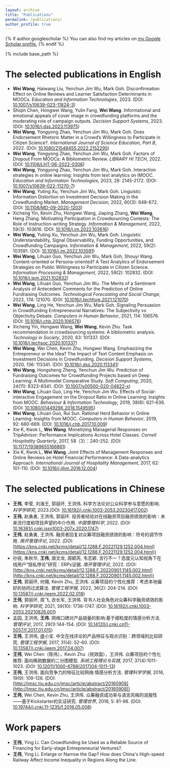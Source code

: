 ```yaml
---
layout: archive
title: "Publications"
permalink: /publications/
author_profile: true
---
```


{% if author.googlescholar %}
  You can also find my articles on <u><a href="{{author.googlescholar}}">my Google Scholar profile</a>.</u>
{% endif %}

{% include base_path %}



The selected publications in English
======
* **Wei Wang**, Haiwang Liu, Yenchun Jim Wu, Mark Goh. Disconfirmation Effect on Online Reviews and Learner Satisfaction Determinants in MOOCs. <i>Education and Information Technologies</i>, 2023. (DOI: [10.1007/s10639-023-11824-3](https://doi.org/10.1007/s10639-023-11824-3))
* Shiqin Chen, Hongwei Wang, Yulin Fang, **Wei Wang**. Informational and emotional appeals of cover image in crowdfunding platforms and the moderating role of campaign outputs. <i>Decision Support Systems</i>, 2023. (DOI: [10.1016/j.dss.2023.113975](https://doi.org/10.1016/j.dss.2023.113975))
* **Wei Wang**, Yongyong Zhao, Yenchun Jim Wu, Mark Goh. Does Endorsement Rhetoric Matter in a Crowd’s Willingness to Participate in Citizen Science?. <i>International Journal of Science Education, Part B</i>, 2022. (DOI: [10.1080/21548455.2022.2152295](https://doi.org/10.1080/21548455.2022.2152295))
* **Wei Wang**, Yongyong Zhao, Yenchun Jim Wu, Mark Goh. Factors of Dropout From MOOCs: A Bibliometric Review. <i>LIBRARY HI TECH</i>, 2022. (DOI: [10.1108/LHT-06-2022-0306](https://doi.org/10.1108/LHT-06-2022-0306))
* **Wei Wang**, Yongyong Zhao, Yenchun Jim Wu, Mark Goh. Interaction strategies in online learning: Insights from text analytics on iMOOC. <i>Education and Information Technologies</i>, 2023, 28: 2145-2172. (DOI: [10.1007/s10639-022-11270-7](https://doi.org/10.1007/s10639-022-11270-7))
* **Wei Wang**, Yuting Xu, Yenchun Jim Wu, Mark Goh. Linguistic Information Distortion on Investment Decision Making in the Crowdfunding Market. <i>Management Decision</i>, 2022, 60(3): 648-672. (DOI: [10.1108/MD-09-2020-1203](https://doi.org/10.1108/MD-09-2020-1203))
* Xicheng Yin, Kevin Zhu, Hongwei Wang, Jiaping Zhang, **Wei Wang**, Heng Zhang. Motivating Participation in Crowdsourcing Contests: The Role of Instruction-writing Strategy. <i>Information & Management</i>, 2022, 59(3): 103616. (DOI: [10.1016/j.im.2022.103616](https://doi.org/10.1016/j.im.2022.103616))
* **Wei Wang**, Yuting Xu, Yenchun Jim Wu, Mark Goh. Linguistic Understandability, Signal Observability, Funding Opportunities, and Crowdfunding Campaigns. <i>Information & Management</i>, 2022, 59(2): 103591. (DOI: [10.1016/j.im.2022.103591](https://doi.org/10.1016/j.im.2022.103591))
* **Wei Wang**, Lihuan Guo, Yenchun Jim Wu, Mark Goh, Shouyi Wang. Content-oriented or Persona-oriented? A Text Analytics of Endorsement Strategies on Public Willingness to Participate in Citizen Science. <i>Information Processing & Management</i>, 2022, 59(2): 102832. (DOI: [10.1016/j.ipm.2021.102832](https://doi.org/10.1016/j.ipm.2021.102832))
* **Wei Wang**, Lihuan Guo, Yenchun Jim Wu. The Merits of a Sentiment Analysis of Antecedent Comments for the Prediction of Online Fundraising Outcomes. <i>Technological Forecasting and Social Change</i>, 2022, 174: 121070. (DOI: [10.1016/j.techfore.2021.121070](https://doi.org/10.1016/j.techfore.2021.121070))
* **Wei Wang**, Ling He, Yenchun Jim Wu, Mark Goh. Signaling Persuasion in Crowdfunding Entrepreneurial Narratives: The Subjectivity vs Objectivity Debate. <i>Computers in Human Behavior</i>, 2021, 114: 106576. (DOI: [10.1016/j.chb.2020.106576](https://doi.org/10.1016/j.chb.2020.106576))
* Xicheng Yin, Hongwei Wang, **Wei Wang**, Kevin Zhu. Task recommendation in crowdsourcing systems: A bibliometric analysis. <i>Technology in Society</i>, 2020, 63: 101337. (DOI: [10.1016/j.techsoc.2020.101337](https://doi.org/10.1016/j.techsoc.2020.101337))
* **Wei Wang**, Wei Chen, Kevin Zhu, Hongwei Wang. Emphasizing the Entrepreneur or the Idea? The Impact of Text Content Emphasis on Investment Decisions in Crowdfunding. <i>Decision Support Systems</i>, 2020, 136: 113341. (DOI: [10.1016/j.dss.2020.113341](https://doi.org/10.1016/j.dss.2020.113341))
* **Wei Wang**, Hongsheng Zheng, Yenchun Jim Wu. Prediction of Fundraising Outcomes for Crowdfunding Projects based on Deep Learning: A Multimodel Comparative Study. <i>Soft Computing</i>, 2020, 24(11): 8323-8341. (DOI: [10.1007/s00500-020-04822-x](https://doi.org/10.1007/s00500-020-04822-x))
* **Wei Wang**, Lihuan Guo, Ling He, Yenchun Jim Wu. Effects of Social-interactive Engagement on the Dropout Ratio in Online Learning: Insights from MOOC. <i>Behaviour & Information Technology</i>, 2019, 38(6): 621-636. (DOI: [10.1080/0144929X.2018.1549595](https://doi.org/10.1080/0144929X.2018.1549595))
* **Wei Wang**, Lihuan Guo, Rui Sun. Rational Herd Behavior in Online Learning: Insights from MOOC. <i>Computers in Human Behavior</i>, 2019, 92: 660-669. (DOI: [10.1016/j.chb.2017.10.009](https://doi.org/10.1016/j.chb.2017.10.009))
* Xie K, Kwok L, **Wei Wang**. Monetizing Managerial Responses on TripAdvisor: Performance Implications Across Hotel Classes. <i>Cornell Hospitality Quarterly</i>, 2017, 58（3）：240-252. (DOI: [10.1177/19389655166861](https://doi.org/10.1177/19389655166861))
* Xie K, Kwok L, **Wei Wang**. Joint Effects of Management Responses and Online Reviews on Hotel Financial Performance: A Data-analytics Approach. <i>International Journal of Hospitality Management</i>, 2017, 62: 101-110. (DOI: [10.1016/j.ijhm.2016.12.004](https://doi.org/10.1016/j.ijhm.2016.12.004))



The selected publications in Chinese
======
* **王伟**, 李莹, 刘海王, 郭丽环, 王洪伟. 科学方法论对公众科学参与意愿的影响. <i>科学学研究</i>, 2023.(DOI: [10.16192/j.cnki.1003-2053.20230417.002](https://doi.org/10.16192/j.cnki.1003-2053.20230417.002))
* **王伟**, 赵勇勇, 王洪伟, 郭丽环. 投资者经验对在线融资项目融资绩效的影响：未来流行度和项目声望的中介作用. <i>中国管理科学</i>, 2022. (DOI: [10.16381/j.cnki.issn1003-207x.2020.1747](https://doi.org/10.16381/j.cnki.issn1003-207x.2020.1747))
* **王伟**, 赵勇勇, 王洪伟. 融资者回复对众筹项目融资绩效的影响：符号的调节作用. <i>南开管理评论</i>, 2022. (DOI: [https://kns.cnki.net/kcms/detail/12.1288.F.20221129.1252.004.html](https://kns.cnki.net/kcms/detail/12.1288.F.20221129.1252.004.html))
* 孙锐, 朱秋华, **王伟**, 唐文龙, 周颖芮, 韦志颖. 言行不一？态度元认知视角下在线用户“隐私悖论”研究：ERPs证据. <i>南开管理评论</i>, 2022. (DOI: [http://kns.cnki.net/kcms/detail/12.1288.F.20220901.1145.002.html](http://kns.cnki.net/kcms/detail/12.1288.F.20220901.1145.002.html))
* **王伟**, 郭丽环, 何翎, Kevin Zhu, 王洪伟. 众筹项目的个性化推荐：考虑本地偏好的协同过滤算法. <i>管理工程学报</i>, 2022, 36(2): 204-214. (DOI: [10.13587/j.cnki.jieem.2022.02.018](https://doi.org/10.13587/j.cnki.jieem.2022.02.018))
* **王伟**, 郭丽环, 周飞, 衣长军, 王洪伟. 背书人社会角色对众筹科学融资绩效的影响. <i>科学学研究</i>, 2021, 39(10): 1736-1747. (DOI: [10.16192/j.cnki.1003-2053.20210826.001](https://doi.org/10.16192/j.cnki.1003-2053.20210826.001))
* 孟园, 王洪伟, **王伟**. 网络口碑对产品销量的影响:基于细粒度的情感分析方法. <i>管理评论</i>, 2017, 29(1):144-154. (DOI: [10.14120/j.cnki.cn11-5057/f.2017.01.015](https://doi.org/10.14120/j.cnki.cn11-5057/f.2017.01.015))
* **王伟**, 王洪伟, 盛小宝. 中文在线评论的产品特征与观点识别：跨领域的比较研究. <i>管理工程学报</i>, 2017, 31(4): 52-60. (DOI: [10.13587/j.cnki.jieem.2017.04.007](https://doi.org/10.13587/j.cnki.jieem.2017.04.007))
* **王伟**, Wei Chen（陈伟），Kevin Zhu（祝效国），王洪伟. 众筹项目的个性化推荐: 面向稀疏数据的二分图模型. <i>系统工程理论与实践</i>, 2017, 37(4):1011-1023. (DOI: [10.12011/1000-6788(2017)04-1011-13](https://doi.org/10.12011/1000-6788(2017)04-1011-13))
* **王伟**, 王洪伟. 面向竞争力的特征比较网络:情感分析方法. <i>管理科学学报</i>, 2016, 19(9): 109-126. (DOI: [http://jmsc.tju.edu.cn/jmsc/article/abstract/20160908](http://jmsc.tju.edu.cn/jmsc/article/abstract/20160908))
* **王伟**, Wei Chen, Kevin Zhu, 王洪伟. 众筹融资成功率与语言风格的说服性——基于Kickstarter的实证研究. <i>管理世界</i>, 2016, 5: 81-98. (DOI: [10.19744/j.cnki.11-1235/f.2016.05.008](https://doi.org/10.19744/j.cnki.11-1235/f.2016.05.008))


Work papers
======
* **王伟**, Ying Li. Can Crowdfunding be Used as a Reliable Source of Financing for Early-stage Entrepreneurial Ventures?. 
* **王伟**, Ying Li. Enlarge or Narrow the Gap? How does China's High-speed Railway Affect Income Inequality in Regions Along the Line. 






